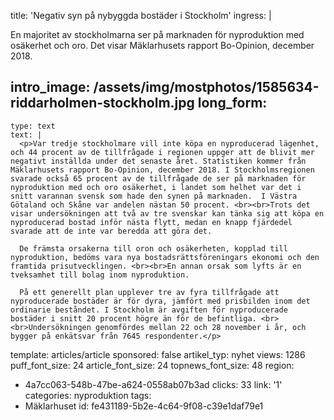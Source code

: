 title: 'Negativ syn på nybyggda bostäder i Stockholm'
ingress: |
  <p>En majoritet av stockholmarna ser på marknaden för nyproduktion med osäkerhet och oro. Det visar Mäklarhusets rapport Bo-Opinion, december 2018.
  </p>
  
intro_image: /assets/img/mostphotos/1585634-riddarholmen-stockholm.jpg
long_form:
  -
    type: text
    text: |
      <p>Var tredje stockholmare vill inte köpa en nyproducerad lägenhet, och 44 procent av de tillfrågade i regionen uppger att de blivit mer negativt inställda under det senaste året. Statistiken kommer från Mäklarhusets rapport Bo-Opinion, december 2018. I Stockholmsregionen svarade också 65 procent av de tillfrågade de ser på marknaden för nyproduktion med och oro osäkerhet, i landet som helhet var det i snitt varannan svensk som hade den synen på marknaden.  I Västra Götaland och Skåne var andelen nästan 50 procent. <br><br>Trots det visar undersökningen att två av tre svenskar kan tänka sig att köpa en nyproducerad bostad inför nästa flytt, medan en knapp fjärdedel svarade att de inte var beredda att göra det.  
      
      De främsta orsakerna till oron och osäkerheten, kopplad till nyproduktion, bedöms vara nya bostadsrättsföreningars ekonomi och den framtida prisutvecklingen. <br><br>En annan orsak som lyfts är en tveksamhet till bolag inom nyproduktion.    
      
      På ett generellt plan upplever tre av fyra tillfrågade att nyproducerade bostäder är för dyra, jämfört med prisbilden inom det ordinarie beståndet. I Stockholm är avgiften för nyproducerade bostäder i snitt 20 procent högre än för de befintliga. <br><br>Undersökningen genomfördes mellan 22 och 28 november i år, och bygger på enkätsvar från 7645 respondenter.</p>
      
template: articles/article
sponsored: false
artikel_typ: nyhet
views: 1286
puff_font_size: 24
article_font_size: 24
topnews_font_size: 48
region:
  - 4a7cc063-548b-47be-a624-0558ab07b3ad
clicks: 33
link: '1'
categories: nyproduktion
tags:
  - Mäklarhuset
id: fe431189-5b2e-4c64-9f08-c39e1daf79e1
